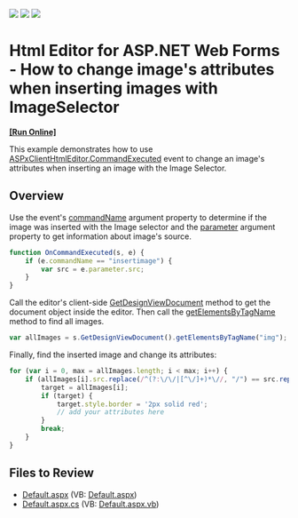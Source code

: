 <!-- default badges list -->
![](https://img.shields.io/endpoint?url=https://codecentral.devexpress.com/api/v1/VersionRange/128544771/13.2.9%2B)
[![](https://img.shields.io/badge/Open_in_DevExpress_Support_Center-FF7200?style=flat-square&logo=DevExpress&logoColor=white)](https://supportcenter.devexpress.com/ticket/details/T109859)
[![](https://img.shields.io/badge/📖_How_to_use_DevExpress_Examples-e9f6fc?style=flat-square)](https://docs.devexpress.com/GeneralInformation/403183)
<!-- default badges end -->
# Html Editor for ASP.NET Web Forms - How to change image's attributes when inserting images with ImageSelector
<!-- run online -->
**[[Run Online]](https://codecentral.devexpress.com/t109859/)**
<!-- run online end -->

This example demonstrates how to use [ASPxClientHtmlEditor.CommandExecuted](https://docs.devexpress.com/AspNet/js-ASPxClientHtmlEditor.CommandExecuted) event to change an image's attributes when inserting an image with the Image Selector.

## Overview

Use the event's [commandName](https://docs.devexpress.com/AspNet/js-ASPxClientHtmlEditorCommandEventArgs.commandName) argument property to determine if the image was inserted with the Image selector and the [parameter](https://docs.devexpress.com/AspNet/js-ASPxClientHtmlEditorCommandEventArgs.parameter) argument property to get information about image's source.

```js
function OnCommandExecuted(s, e) {
    if (e.commandName == "insertimage") {
        var src = e.parameter.src;
    }
}

```

Call the editor's client-side [GetDesignViewDocument](https://docs.devexpress.com/AspNet/js-ASPxClientHtmlEditor.GetDesignViewDocument) method to get the document object inside the editor. Then call the [getElementsByTagName](https://developer.mozilla.org/en-US/docs/Web/API/Element/getElementsByTagName) method to find all images.

```js
var allImages = s.GetDesignViewDocument().getElementsByTagName("img");
```

Finally, find the inserted image and change its attributes:


```js
for (var i = 0, max = allImages.length; i < max; i++) {
    if (allImages[i].src.replace(/^(?:\/\/|[^\/]+)*\//, "/") == src.replace(/^(?:\/\/|[^\/]+)*\//, "/")) {
        target = allImages[i];
        if (target) {
            target.style.border = '2px solid red';
            // add your attributes here
        }
        break;
    }
}
```

## Files to Review

* [Default.aspx](./CS/Default.aspx) (VB: [Default.aspx](./VB/Default.aspx))
* [Default.aspx.cs](./CS/Default.aspx.cs) (VB: [Default.aspx.vb](./VB/Default.aspx.vb))
